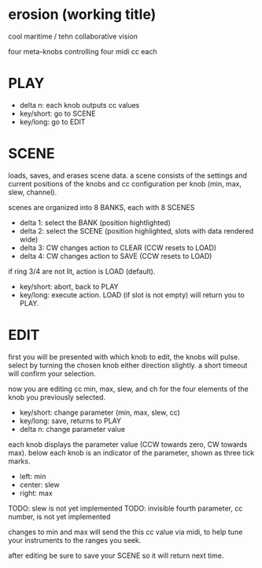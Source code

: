 # erosion (working title)

cool maritime / tehn collaborative vision

four meta-knobs controlling four midi cc each

# PLAY

- delta n: each knob outputs cc values
- key/short: go to SCENE
- key/long: go to EDIT

# SCENE

loads, saves, and erases scene data. a scene consists of the settings and current positions of the knobs and cc configuration per knob (min, max, slew, channel).

scenes are organized into 8 BANKS, each with 8 SCENES

- delta 1: select the BANK (position hightlighted)
- delta 2: select the SCENE (position highlighted, slots with data rendered wide)
- delta 3: CW changes action to CLEAR (CCW resets to LOAD)
- delta 4: CW changes action to SAVE (CCW resets to LOAD)

if ring 3/4 are not lit, action is LOAD (default).

- key/short: abort, back to PLAY
- key/long: execute action. LOAD (if slot is not empty) will return you to PLAY.

# EDIT

first you will be presented with which knob to edit, the knobs will pulse. select by turning the chosen knob either direction slightly. a short timeout will confirm your selection.

now you are editing cc min, max, slew, and ch for the four elements of the knob you previously selected.

- key/short: change parameter (min, max, slew, cc)
- key/long: save, returns to PLAY
- delta n: change parameter value

each knob displays the parameter value (CCW towards zero, CW towards max). below each knob is an indicator of the parameter, shown as three tick marks.

- left: min
- center: slew
- right: max

TODO: slew is not yet implemented
TODO: invisible fourth parameter, cc number, is not yet implemented

changes to min and max will send the this cc value via midi, to help tune your instruments to the ranges you seek.

after editing be sure to save your SCENE so it will return next time.

